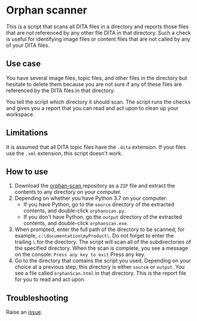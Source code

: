 # Orphan scanner

This is a script that scans all DITA files in a directory and reports those files that are not referenced by any other file DITA in that directory. Such a check is useful for identifying image files or content files that are not called by any of your DITA files.

## Use case

You have several image files, topic files, and other files in the directory but hesitate to delete them because you are not sure if any of these files are referenced by the DITA files in that directory. 

You tell the script which directory it should scan. The script runs the checks and gives you a report that you can read and act upon to clean up your workspace.

## Limitations

It is assumed that all DITA topic files have the `.dita` extension. If your files use the `.xml` extension, this script doesn't work.

## How to use

1.  Download the [orphan-scan ](https://github.com/AninditaBasu/orphan-scan) repository as a `ZIP` file and extract the contents to any directory on your computer.
1.  Depending on whether you have Python 3.7 on your computer:
    - If you have Python, go to the `source` directory of the extracted contents, and double-click `orphanscan.py`.
    - If you don't have Python, go the `output` directory of the extracted contents, and double-click `orphanscan.exe`.
1.  When prompted, enter the full path of the directory to be scanned, for example, `c:\documentation\myProduct\`. Do not forget to enter the trailing `\` for the directory. The script will scan all of the subdirectories of the specified directory. When the scan is complete, you see a message on the console: `Press any key to exit` Press any key.
1.  Go to the directory that contains the script you used. Depending on your choice at a previous step, this directory is either `source` or `output`. You see a file called `orphanScan.html` in that directory. This is the report file for you to read and act upon.

## Troubleshooting

Raise an [issue](https://github.com/AninditaBasu/orphan-scan/issues).
